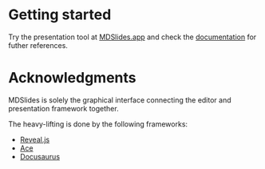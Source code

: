 # Getting started

Try the presentation tool at [MDSlides.app](https://mdslides.app/) and check the [documentation](TODO) for futher references.

# Acknowledgments

MDSlides is solely the graphical interface connecting the editor and presentation framework together.

The heavy-lifting is done by the following frameworks:

- [Reveal.js](https://revealjs.com/)
- [Ace](https://ace.c9.io/)
- [Docusaurus](https://docusaurus.io/)
